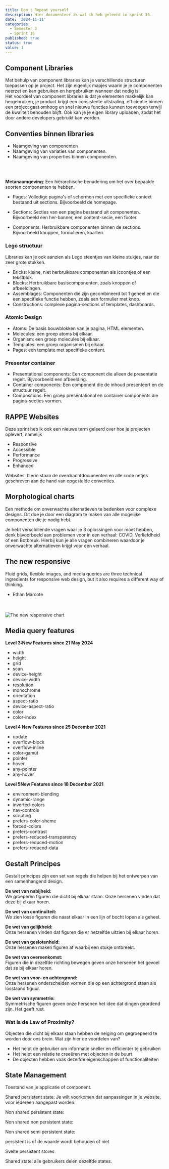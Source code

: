 ```yaml
---
title: Don't Repeat yourself
description: Hier documenteer ik wat ik heb geleerd in sprint 16.
date: '2024-11-11'
categories:
  - Semester 3
  - Sprint 16
published: true
status: true
value: 1
---
```


<script>
  import TNR from '$lib/assets/the-new-responsive.png'
</script>

## Component Libraries
Met behulp van component libraries kan je verschillende structuren toepassen op je project. Het zijn eigenlijk mapjes
waarin je je componenten neerzet en kan gebruiken en hergebruiken wanneer dat nodig is. 
<br>
Het voordeel van component libraries is dat je elementen makkelijk kan hergebruiken, je product krijgt een consistente uitstraling,
efficientie binnen een project gaat omhoog en snel nieuwe functies kunnen toevoegen terwijl de kwaliteit behouden blijft. Ook kan je je eigen library uploaden, zodat het door andere developers gebruikt kan worden.



## Conventies binnen libraries
- Naamgeving van componenten 
- Naamgeving van variaties van componenten.
- Naamgeving van properties binnen componenten.
<br>
<br>

**Metanaamgeving**: Een hiërarchische benadering om het over bepaalde soorten componenten te hebben.
- Pages: Volledige pagina's of schermen met een specifieke context bestaand uit sections. Bijvoorbeeld de homepage.

- Sections: Secties van een pagina bestaand uit componenten. Bijvoorbeeld een her-banner, een content-secie, een footer.

- Components: Herbruikbare componenten binnen de sections. Bijvoorbeeld knoppen, formulieren, kaarten.

### Lego structuur
Libraries kan je ook aanzien als Lego steentjes van kleine stukjes, naar de zeer grote stukken.

- Bricks: kleine, niet herbruikbare componenten als icoontjes of een tekstblok.
- Blocks: Herbruikbare basiscomponenten, zoals knoppen of afbeeldingen.
- Assemblages: Componenten die zijn gecombineerd tot 1 geheel en die een specifieke functie hebben, zoals een formulier met knop.
- Constructions: complexe pagina-sections of templates, dashboards.

### Atomic Design

- Atoms: De basis bouwblokken van je pagina, HTML elementen.
- Molecules: een groep atoms bij elkaar.
- Organism: een groep molecules bij elkaar.
- Templates: een groep organismen bij elkaar.
- Pages: een template met specifieke content.

### Presenter container

- Presentational components: Een component die alleen de presentatie regelt. Bijvoorbeeld een afbeelding.
- Container components: Een component die de inhoud presenteert en de structuur regelt.
- Compositions: Een groep presentational en container components die pagina-secties vormen.

## RAPPE Websites
Deze sprint heb ik ook een nieuwe term geleerd over hoe je projecten oplevert, namelijk 
- Responsive
- Accessible
- Performance
- Progressive
- Enhanced

Websites. hierin staan de overdrachtdocumenten en alle code netjes geschreven aan de hand van opgestelde conventies.

## Morphological charts

Een methode om onverwachte alternatieven te bedenken voor complexe designs. Dit doe je door een diagram te maken van alle mogelijke componenten die je nodig hebt.

Je hebt verschillende vragen waar je 3 oplossingen voor moet hebben, denk bijvoorbeeld aan problemen voor in een verhaal: COVID, Verliefdheid of een Botbreuk. Hierbij kun je alle vragen combineren waardoor je onverwachte alternatieven krijgt voor een verhaal.

## The new responsive
Fluid grids, flexible images, and media queries are three technical ingredients for responsive web design, but it also requires a different way of thinking.

- Ethan Marcote
<br>
<br>
<img alt="The new responsive chart" src={TNR} />


## Media query features
<strong>Level 3:<span>New Features since 21 May 2024</span></strong>

- width
- height
- grid
- scan
- device-height
- device-width
- resolution
- monochrome
- orientation
- aspect-ratio
- device-aspect-ratio
- color
- color-index

<strong>Level 4 <span>New Features since 25 December 2021</span></strong>

- update
- overflow-block
- overflow-inline
- color-gamut
- pointer 
- hover
- any-pointer
- any-hover

<strong>Level 5<span>New Features since 18 December 2021</span></strong>

- environment-blending
- dynamic-range
- inverted-colors
- nav-controls
- scripting
- prefers-color-sheme
- forced-colors
- prefers-contrast
- prefers-reduced-transparency
- prefers-reduced-motion
- prefers-reduced-data

## Gestalt Principes
Gestalt principes zijn een set van regels die helpen bij het ontwerpen van een samenhangend design.

**De wet van nabijheid:** <br>
We groeperen figuren die dicht bij elkaar staan. Onze hersenen vinden dat deze bij elkaar horen.

**De wet van continuïteit:** <br>
We zien losse figuren die naast elkaar in een lijn of bocht lopen als geheel.

**De wet van gelijkheid:** <br>
Onze hersenen vinden dat figuren die er hetzelfde uitzien bij elkaar horen.

**De wet van geslotenheid:** <br>
Onze hersenen maken figuren af waarbij een stukje ontbreekt.

**De wet van overeenkomst:** <br>
Figuren die in dezelfde richting bewegen geven onze hersenen het gevoel dat ze bij elkaar horen. 

**De wet van voor- en achtergrond:** <br>
Onze hersenen onderscheiden vormen die op een achtergrond staan als losstaand figuur.

**De wet van symmetrie:** <br>
Symmetrische figuren geven onze hersenen het idee dat dingen geordend zijn. Het geeft rust.

### Wat is de Law of Proximity?
Objecten die dicht bij elkaar staan hebben de neiging om gegroepeerd te worden door ons brein. Wat zijn hier de voordelen van?
- Het helpt de gebruiker om informatie sneller en efficienter te gebruiken
- Het helpt een relatie te creeëren met objecten in de buurt
- De objecten hebben vaak dezelfde eigenschappen of functionaliteiten

## State Management
Toestand van je applicatie of component.

Shared persistent state:
Je wilt voorkomen dat aanpassingen in je website, voor iedereen aangepast worden.

Non shared persistent state:

Non shared non persistent state:

Non shared semi persistent state:

persistent is of de waarde wordt behouden of niet

Svelte persistent stores

Shared state:
alle gebruikers delen dezelfde states.

